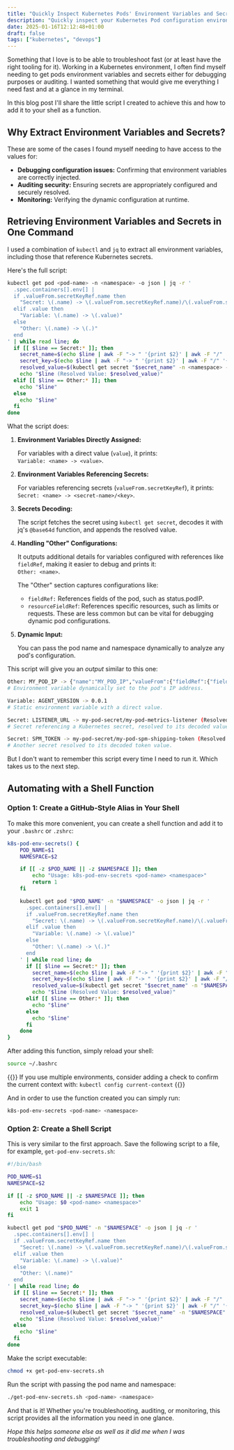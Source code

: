 ```yaml
---
title: "Quickly Inspect Kubernetes Pods' Environment Variables and Secrets"
description: "Quickly inspect your Kubernetes Pod configuration environment variables and secrets with this script."
date: 2025-01-16T12:12:48+01:00
draft: false
tags: ["kubernetes", "devops"]
---
```

Something that I love is to be able to troubleshoot fast (or at least have the right tooling for it). Working in a Kubernetes environment, I often find myself needing to get pods environment variables and secrets either for debugging purposes or auditing. I wanted something that would give me everything I need fast and at a glance in my terminal.

In this blog post I'll share the little script I created to achieve this and how to add it to your shell as a function.

## Why Extract Environment Variables and Secrets?

These are some of the cases I found myself needing to have access to the values for:

- **Debugging configuration issues:** Confirming that environment variables are correctly injected.
- **Auditing security:** Ensuring secrets are appropriately configured and securely resolved.
- **Monitoring:** Verifying the dynamic configuration at runtime.

## Retrieving Environment Variables and Secrets in One Command

I used a combination of `kubectl` and `jq` to extract all environment variables, including those that reference Kubernetes secrets.

Here's the full script:

```bash
kubectl get pod <pod-name> -n <namespace> -o json | jq -r '
  .spec.containers[].env[] |
  if .valueFrom.secretKeyRef.name then
    "Secret: \(.name) -> \(.valueFrom.secretKeyRef.name)/\(.valueFrom.secretKeyRef.key)"
  elif .value then
    "Variable: \(.name) -> \(.value)"
  else
    "Other: \(.name) -> \(.)"
  end
' | while read line; do
  if [[ $line == Secret:* ]]; then
    secret_name=$(echo $line | awk -F "-> " '{print $2}' | awk -F "/" '{print $1}')
    secret_key=$(echo $line | awk -F "-> " '{print $2}' | awk -F "/" '{print $2}')
    resolved_value=$(kubectl get secret "$secret_name" -n <namespace> -o json | jq -r ".data.\"$secret_key\" | @base64d")
    echo "$line (Resolved Value: $resolved_value)"
  elif [[ $line == Other:* ]]; then
    echo "$line"
  else
    echo "$line"
  fi
done

```

What the script does:

1. **Environment Variables Directly Assigned:**

    For variables with a direct value (`value`), it prints:\
    `Variable: <name> -> <value>`.

1. **Environment Variables Referencing Secrets:**

    For variables referencing secrets (`valueFrom.secretKeyRef`), it prints:\
    `Secret: <name> -> <secret-name>/<key>`.

1. **Secrets Decoding:**

    The script fetches the secret using `kubectl get secret`, decodes it with jq's `@base64d` function, and appends the resolved value.

1. **Handling "Other" Configurations:**

    It outputs additional details for variables configured with references like `fieldRef`, making it easier to debug and prints it:\
    `Other: <name>`.

    The "Other" section captures configurations like:

    - `fieldRef:` References fields of the pod, such as status.podIP.
    - `resourceFieldRef`: References specific resources, such as limits or requests. These are less common but can be vital for debugging dynamic pod configurations.

1. **Dynamic Input:**

    You can pass the pod name and namespace dynamically to analyze any pod's configuration.

This script will give you an *output* similar to this one:

```bash
Other: MY_POD_IP -> {"name":"MY_POD_IP","valueFrom":{"fieldRef":{"fieldPath":"status.podIP"}}}
# Environment variable dynamically set to the pod's IP address.

Variable: AGENT_VERSION -> 0.0.1
# Static environment variable with a direct value.

Secret: LISTENER_URL -> my-pod-secret/my-pod-metrics-listener (Resolved Value: https://listener.io)
# Secret referencing a Kubernetes secret, resolved to its decoded value.

Secret: SPM_TOKEN -> my-pod-secret/my-pod-spm-shipping-token (Resolved Value: abc1234tokenvalue)
# Another secret resolved to its decoded token value.
```

But I don't want to remember this script every time I need to run it. Which takes us to the next step.

## Automating with a Shell Function

### Option 1: Create a GitHub-Style Alias in Your Shell

To make this more convenient, you can create a shell function and add it to your `.bashrc` or `.zshrc`:

```bash
k8s-pod-env-secrets() {
    POD_NAME=$1
    NAMESPACE=$2

    if [[ -z $POD_NAME || -z $NAMESPACE ]]; then
        echo "Usage: k8s-pod-env-secrets <pod-name> <namespace>"
        return 1
    fi

    kubectl get pod "$POD_NAME" -n "$NAMESPACE" -o json | jq -r '
      .spec.containers[].env[] |
      if .valueFrom.secretKeyRef.name then
        "Secret: \(.name) -> \(.valueFrom.secretKeyRef.name)/\(.valueFrom.secretKeyRef.key)"
      elif .value then
        "Variable: \(.name) -> \(.value)"
      else
        "Other: \(.name) -> \(.)"
      end
    ' | while read line; do
      if [[ $line == Secret:* ]]; then
        secret_name=$(echo $line | awk -F "-> " '{print $2}' | awk -F "/" '{print $1}')
        secret_key=$(echo $line | awk -F "-> " '{print $2}' | awk -F "/" '{print $2}')
        resolved_value=$(kubectl get secret "$secret_name" -n "$NAMESPACE" -o json | jq -r ".data.\"$secret_key\" | @base64d")
        echo "$line (Resolved Value: $resolved_value)"
      elif [[ $line == Other:* ]]; then
        echo "$line"
      else
        echo "$line"
      fi
    done
}
```

After adding this function, simply reload your shell:

```bash
source ~/.bashrc
```

{{<tip>}}
If you use multiple environments, consider adding a check to confirm the current context with: `kubectl config current-context`
{{</tip>}}

And in order to use the function created you can simply run:

```bash
k8s-pod-env-secrets <pod-name> <namespace>
```

### Option 2: Create a Shell Script

This is very similar to the first approach. Save the following script to a file, for example, `get-pod-env-secrets.sh`:

```sh
#!/bin/bash

POD_NAME=$1
NAMESPACE=$2

if [[ -z $POD_NAME || -z $NAMESPACE ]]; then
    echo "Usage: $0 <pod-name> <namespace>"
    exit 1
fi

kubectl get pod "$POD_NAME" -n "$NAMESPACE" -o json | jq -r '
  .spec.containers[].env[] |
  if .valueFrom.secretKeyRef.name then
    "Secret: \(.name) -> \(.valueFrom.secretKeyRef.name)/\(.valueFrom.secretKeyRef.key)"
  elif .value then
    "Variable: \(.name) -> \(.value)"
  else
    "Other: \(.name)"
  end
' | while read line; do
  if [[ $line == Secret:* ]]; then
    secret_name=$(echo $line | awk -F "-> " '{print $2}' | awk -F "/" '{print $1}')
    secret_key=$(echo $line | awk -F "-> " '{print $2}' | awk -F "/" '{print $2}')
    resolved_value=$(kubectl get secret "$secret_name" -n "$NAMESPACE" -o json | jq -r ".data.\"$secret_key\" | @base64d")
    echo "$line (Resolved Value: $resolved_value)"
  else
    echo "$line"
  fi
done
```

Make the script executable:

```bash
chmod +x get-pod-env-secrets.sh
```

Run the script with passing the pod name and namespace:

```bash
./get-pod-env-secrets.sh <pod-name> <namespace>
```

And that is it! Whether you're troubleshooting, auditing, or monitoring, this script provides all the information you need in one glance.

*Hope this helps someone else as well as it did me when I was troubleshooting and debugging!*